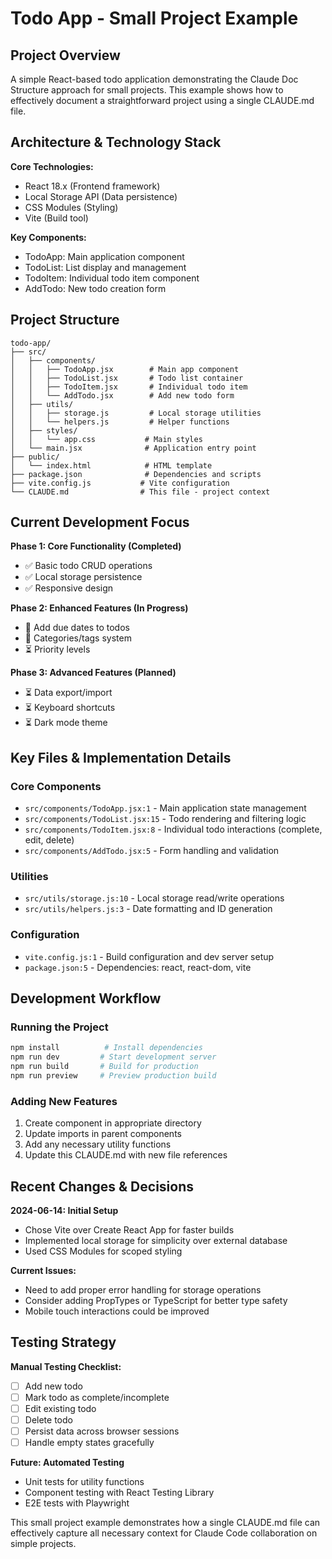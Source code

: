 # Todo App - Small Project Example

## Project Overview

A simple React-based todo application demonstrating the Claude Doc Structure approach for small projects. This example shows how to effectively document a straightforward project using a single CLAUDE.md file.

## Architecture & Technology Stack

**Core Technologies:**
- React 18.x (Frontend framework)
- Local Storage API (Data persistence)
- CSS Modules (Styling)
- Vite (Build tool)

**Key Components:**
- TodoApp: Main application component
- TodoList: List display and management
- TodoItem: Individual todo item component
- AddTodo: New todo creation form

## Project Structure

```
todo-app/
├── src/
│   ├── components/
│   │   ├── TodoApp.jsx        # Main app component
│   │   ├── TodoList.jsx       # Todo list container
│   │   ├── TodoItem.jsx       # Individual todo item
│   │   └── AddTodo.jsx        # Add new todo form
│   ├── utils/
│   │   ├── storage.js         # Local storage utilities
│   │   └── helpers.js         # Helper functions
│   ├── styles/
│   │   └── app.css           # Main styles
│   └── main.jsx              # Application entry point
├── public/
│   └── index.html            # HTML template
├── package.json              # Dependencies and scripts
├── vite.config.js           # Vite configuration
└── CLAUDE.md                # This file - project context
```

## Current Development Focus

**Phase 1: Core Functionality (Completed)**
- ✅ Basic todo CRUD operations
- ✅ Local storage persistence
- ✅ Responsive design

**Phase 2: Enhanced Features (In Progress)**
- 🔄 Add due dates to todos
- 🔄 Categories/tags system
- ⏳ Priority levels

**Phase 3: Advanced Features (Planned)**
- ⏳ Data export/import
- ⏳ Keyboard shortcuts
- ⏳ Dark mode theme

## Key Files & Implementation Details

### Core Components
- `src/components/TodoApp.jsx:1` - Main application state management
- `src/components/TodoList.jsx:15` - Todo rendering and filtering logic  
- `src/components/TodoItem.jsx:8` - Individual todo interactions (complete, edit, delete)
- `src/components/AddTodo.jsx:5` - Form handling and validation

### Utilities
- `src/utils/storage.js:10` - Local storage read/write operations
- `src/utils/helpers.js:3` - Date formatting and ID generation

### Configuration
- `vite.config.js:1` - Build configuration and dev server setup
- `package.json:5` - Dependencies: react, react-dom, vite

## Development Workflow

### Running the Project
```bash
npm install          # Install dependencies
npm run dev         # Start development server
npm run build       # Build for production
npm run preview     # Preview production build
```

### Adding New Features
1. Create component in appropriate directory
2. Update imports in parent components
3. Add any necessary utility functions
4. Update this CLAUDE.md with new file references

## Recent Changes & Decisions

**2024-06-14: Initial Setup**
- Chose Vite over Create React App for faster builds
- Implemented local storage for simplicity over external database
- Used CSS Modules for scoped styling

**Current Issues:**
- Need to add proper error handling for storage operations
- Consider adding PropTypes or TypeScript for better type safety
- Mobile touch interactions could be improved

## Testing Strategy

**Manual Testing Checklist:**
- [ ] Add new todo
- [ ] Mark todo as complete/incomplete  
- [ ] Edit existing todo
- [ ] Delete todo
- [ ] Persist data across browser sessions
- [ ] Handle empty states gracefully

**Future: Automated Testing**
- Unit tests for utility functions
- Component testing with React Testing Library
- E2E tests with Playwright

This small project example demonstrates how a single CLAUDE.md file can effectively capture all necessary context for Claude Code collaboration on simple projects.